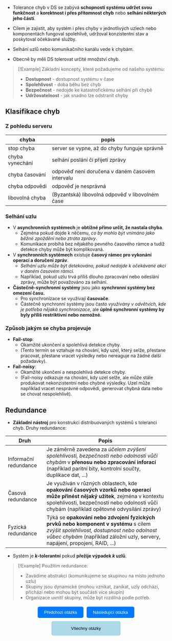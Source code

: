 - Tolerance chyb v DS se zabývá **schopností systému udržet svou funkčnost** a **korektnost i přes přítomnost chyb** nebo **selhání některých jeho částí**.
- Cílem je zajistit, aby systém i přes chyby v jednotlivých uzlech nebo komponentách fungoval spolehlivě, udržoval konzistentní stav a poskytoval očekávané služby.

- Selhání uzlů nebo komunikačního kanálu vede k chybám.
- Obecně by měli DS tolerovat určité množství chyb.

>[!Example] Základní koncepty, které požadujeme od našeho systému:
>- **Dostupnost** - dostupnost systému v čase
>- **Spolehlivost** - doba běhu bez chyb
>- **Bezpečnost** - nedojde ke katastrofickému selhání při chybě
>- **Udržovatelnost** - jak snadno lze odstranit chyby

## Klasifikace chyb
### Z pohledu serveru

| chyba           | popis                                           |
| --------------- | ----------------------------------------------- |
| stop chyba      | server se vypne, až do chyby funguje správně    |
| chyba vynechání | selhání poslání či přijetí zprávy               |
| chyba časování  | odpověď není doručena v daném časovém intervalu |
| chyba odpovědi  | odpověď je nesprávná                            |
| libovolná chyba | (Byzantská) libovolná odpověď v libovolném čase |
### Selhání uzlu
- V **asynchronních systémech** je **obtížné přímo určit, že nastala chyba**.
	- Zejména pokud dojde k něčemu, *co by mohlo být vnímáno jako běžné zpoždění nebo ztráta zprávy*.
	- Komunikace probíhá bez nějakého pevného časového rámce a tudíž detekce chyby může být komplikovaná.
- V **synchronních systémech** existuje **časový rámec pro vykonání operací a doručení zpráv**.
	- *Selhání uzlu může být detekováno, pokud nedojde k očekávané akci v daném časovém rámci.*
	- Například, pokud uzlu trvá příliš dlouho zpracování nebo odeslání zprávy, může být považováno za selhání.
- **Částečně-synchronní systémy** jsou jako **synchronní systémy bez omezení času.**
	- Pro synchronizace se využívají **časovače**.
	- Částečně synchronní systémy jsou často *využívány v odvětvích, kde je potřeba nějaká synchronizace*, ale **úplně synchronní systémy by byly příliš restriktivní nebo nemožné**.

### Způsob jakým se chyba projevuje
- **Fail-stop**:
	- Okamžité ukončení a spolehlivá detekce chyby.
	- (Tento termín se vztahuje na chování, kdy uzel, který selže, přestane pracovat, přestane vracet výsledky nebo nereaguje na žádné další požadavky).
- **Fail-noisy**:
	- Okamžité ukončení a nespolehlivá detekce chyby.
	- (Fail-noisy odkazuje na chování, kdy uzel selže, ale může stále produkovat nekonzistentní nebo chybné výsledky. Uzel může například vracet nesprávné odpovědi, generovat chybná data nebo se chovat nespolehlivě).

## Redundance
- **Základní nástroj** pro konstrukci distribuovaných systémů s tolerancí chyb.
Druhy redundance:

| Druh                  | Popis                                                                                                                                                                                                                       |
| --------------------- | --------------------------------------------------------------------------------------------------------------------------------------------------------------------------------------------------------------------------- |
| Informační redundance | Je záměrně zavedena za *účelem zvýšení spolehlivosti, bezpečnosti nebo odolnosti vůči chybám* v **přenosu nebo zpracování inforací** (například paritní bity, kontrolní součty, duplikace dat, ...)                         |
| Časová redundance     | Je využíván v různých oblastech, kde **opakování časových vzorků nebo operací může přinést nějaký užitek**, zejména v kontextu spolehlivosti, bezpečnosti nebo odolnosti vůči chybám (například opětovné odvysílání zprávy) |
| Fyzická redundance    | Týká se **opakování nebo zdvojení fyzických prvků nebo komponent v systému** s cílem *zvýšit spolehlivost, dostupnost nebo odolnost vůbec chybám* (například záložní uzly, servery, napájení, propojení, RAID, ...)         |
- Systém je **$k$-tolerantní** pokud **přežije výpadek $k$ uzlů**.

>[!Example] Použitím redundance:
>- Zavádíme abstrakci (komunikujeme se skupinou na místo jednoho uzlu)
>- Skupiny jsou dynamické (mohou vznikat, zanikat, uzly odchází, přichází nebo mohou být součástí více skupin)
>- Organizace uvnitř skupiny, může být rozdílná podle potřeb.

<div style="text-align: center; margin-top: 20px;">
    <!-- Horní tlačítka -->
    <div style="display: flex; justify-content: center; gap: 10px; margin-bottom: 10px;">
        <a href="obsidian://open?vault=SZZ-Otazky2024&file=Obor%20AINF-VS%2FPovinn%C4%9B%20voliteln%C3%A9%20p%C5%99edm%C4%9Bty%2FShoda%20v%20DS" style="text-decoration: none;">
            <button style="padding: 10px 20px; background-color: #007BFF; color: white; border: none; border-radius: 5px; cursor: pointer;">
                Předchozí otázka
            </button>
        </a>
        <a href="obsidian://open?vault=SZZ-Otazky2024&file=Obor%20AINF-VS%2FPovinn%C4%9B%20voliteln%C3%A9%20p%C5%99edm%C4%9Bty%2FGlob%C3%A1ln%C3%AD%20stav%20v%20DS" style="text-decoration: none;">
            <button style="padding: 10px 20px; background-color: #007BFF; color: white; border: none; border-radius: 5px; cursor: pointer;">
                Následující otázka
            </button>
        </a>
    </div>
    <!-- Spodní tlačítko -->
    <a href="obsidian://open?vault=SZZ-Otazky2024&file=Obor%20AINF-VS%2F2.%20Povinn%C4%9B%20voliteln%C3%A9%20p%C5%99edm%C4%9Bty" style="text-decoration: none;">
        <button style="padding: 15px 30px; background-color: #ADD8E6; color: black; border: none; border-radius: 5px; cursor: pointer; width: 43%;">
            Všechny otázky
        </button>
    </a>
</div>